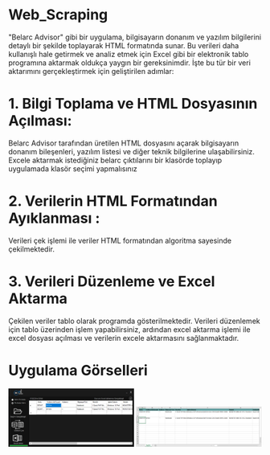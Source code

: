 # Web_Scraping

"Belarc Advisor" gibi bir uygulama, bilgisayarın donanım ve yazılım bilgilerini detaylı bir şekilde toplayarak HTML formatında sunar. 
Bu verileri daha kullanışlı hale getirmek ve analiz etmek için Excel gibi bir elektronik tablo programına aktarmak oldukça yaygın bir gereksinimdir. 
İşte bu tür bir veri aktarımını gerçekleştirmek için geliştirilen adımlar:

# 1. Bilgi Toplama ve HTML Dosyasının Açılması:
Belarc Advisor tarafından üretilen HTML dosyasını açarak bilgisayarın donanım bileşenleri, yazılım listesi ve diğer teknik bilgilerine ulaşabilirsiniz.
Excele aktarmak istediğiniz belarc çıktılarını bir klasörde toplayıp uygulamada klasör seçimi yapmalısınız

# 2. Verilerin HTML Formatından Ayıklanması :
Verileri çek işlemi ile veriler HTML formatından algoritma sayesinde çekilmektedir.

# 3. Verileri Düzenleme ve Excel Aktarma
Çekilen veriler tablo olarak programda gösterilmektedir. Verileri düzenlemek için tablo üzerinden işlem yapabilirsiniz, ardından excel aktarma işlemi ile 
excel dosyası açılması ve verilerin excele aktarmasını sağlanmaktadır. 

# Uygulama Görselleri 
<img src="https://github.com/furkanayyildiz55/Web_Scraping/blob/main/Uygulama.png" width="250">
<img src="https://github.com/furkanayyildiz55/Web_Scraping/blob/main/Excel.png" width="250">
